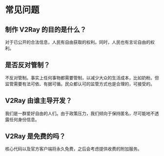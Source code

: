 # 常见问题

## 制作 V2Ray 的目的是什么？

对于已公开的合法信息，人民有自由获取的权利。同时，人民也有言论自由的权利。

## 是否反对管制？

不反对管制。事实上任何事物都需要管制，以减少大众的生活成本，比如奶粉。但监管需要有法可依、有据可循。民众都认可的监管方式也是合理的，可接受的。

## V2Ray 由谁主导开发？

我们是一群爱好自由的人们。由于政策压力，我们倾向于保持匿名，尽可能地不透露任何身份信息。

## V2Ray 是免费的吗？

核心代码以及官方客户端将永久免费，之后会考虑提供收费的附加服务。